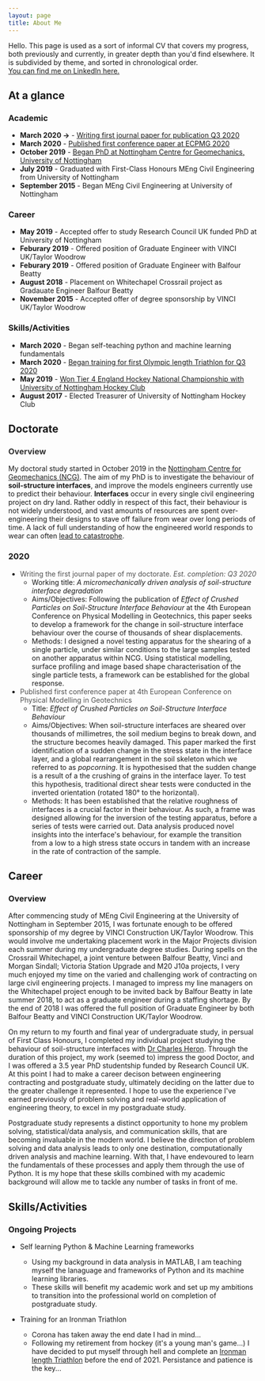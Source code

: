 ```yaml
---
layout: page
title: About Me
---
```


<p class="message">
  Hello. This page is used as a sort of informal CV that covers my progress, both previously and currently, in greater depth than you'd find elsewhere. 
  It is subdivided by theme, and sorted in chronological order. 
  <br>
  <a class="LI-simple-link" href='https://uk.linkedin.com/in/angus-pettey-ba61a4196?trk=profile-badge'>You can find me on LinkedIn here.</a>

</p>


## At a glance 
### Academic
* **March 2020 ->** - [Writing first journal paper for publication Q3 2020](#JournalPaper)
* **March 2020** - [Published first conference paper at ECPMG 2020](#ConfPaper1)
* **October 2019** - [Began PhD at Nottingham Centre for Geomechanics, University of Nottingham](#PhDBegins)
* **July 2019** - Graduated with First-Class Honours MEng Civil Engineering from University of Nottingham
* **September 2015** - Began MEng Civil Engineering at University of Nottingham

### Career
* **May 2019** - Accepted offer to study Research Council UK funded PhD at University of Nottingham
* **Feburary 2019** - Offered position of Graduate Engineer with VINCI UK/Taylor Woodrow
* **Feburary 2019** -  Offered position of Graduate Engineer with Balfour Beatty
* **August 2018** - Placement on Whitechapel Crossrail project as Gradauate Engineer Balfour Beatty
* **November 2015** - Accepted offer of degree sponsorship by VINCI UK/Taylor Woodrow

### Skills/Activities
* **March 2020** - Began self-teaching python and machine learning fundamentals
* **March 2020** - [Began training for first Olympic length Triathlon for Q3 2020](pettey.co.uk/Strava.html)
* **May 2019** -  [Won Tier 4 England Hockey National Championship with University of Nottingham Hockey Club](https://www.instagram.com/p/BxDYFt-BeeN/?utm_source=ig_web_copy_link)
* **August 2017** - Elected Treasurer of University of Nottingham Hockey Club



## Doctorate
### <a style="text-decoration: none; color: #313131;"  name="PhDBegins"> Overview  </a>
My doctoral study started in October 2019 in the  [Nottingham Centre for Geomechanics (NCG)](https://www.nottingham.ac.uk/research/groups/nottingham-centre-for-geomechanics/index.aspx). 
The aim of my PhD is to investigate the behaviour of **soil-structure interfaces**, and improve the models engineers currently use to predict their behaviour.
**Interfaces** occur in every single civil engineering project on dry land. 
Rather oddly in respect of this fact, their behaviour is not widely understood, and vast amounts of resources are spent over-engineering their designs to stave off failure from wear over long periods of time.
A lack of full understanding of how the engineered world responds to wear can often [lead to catastrophe](https://www.youtube.com/watch?v=_Pl0rsVdXxM).

### 2020
* <a style="text-decoration: none; color: #515151;"  name="JournalPaper"> Writing the first journal paper of my doctorate. *Est. completion: Q3 2020* </a>
    - Working title: *A micromechanically driven analysis of soil-structure interface degradation*
    - Aims/Objectives: Following the publication of *Effect of Crushed Particles on Soil-Structure Interface Behaviour* at the 4th European Conference on Physical Modelling in Geotechnics, this paper seeks to develop a framework for the change in soil-structure interface behaviour over the course of thousands of shear displacements. 
    - Methods: I designed a novel testing apparatus for the shearing of a single particle, under similar conditions to the large samples tested on another apparatus within NCG. Using statistical modelling, surface profiling and image based shape characterisation of the single particle tests, a framework can be established for the global response.
* <a style="text-decoration: none; color: #515151;"  name="ConfPaper1"> Published first conference paper at 4th European Conference on Physical Modelling in Geotechnics </a>
  - Title: *Effect of Crushed Particles on Soil-Structure Interface Behaviour*
  - Aims/Objectives: When soil-structure interfaces are sheared over thousands of millimetres, the soil medium begins to break down, and the structure becomes heavily damaged. This paper marked the first identification of a sudden change in the stress state in the interface layer, and a global rearrangement in the soil skeleton which we referred to as *popcorning*. It is hypothesised that the sudden change is a result of a the crushing of grains in the interface layer. To test this hypothesis, traditional direct shear tests were conducted in the inverted orientation (rotated 180° to the horizontal).
  - Methods: It has been established that the relative roughness of interfaces is a crucial factor in their behaviour. As such, a frame was designed allowing for the inversion of the testing apparatus, before a series of tests were carried out. Data analysis produced novel insights into the interface's behaviour, for example the transition from a low to a high stress state occurs in tandem with an increase in the rate of contraction of the sample. 

## Career
### Overview
After commencing study of MEng Civil Engineering at the University of Nottingham in September 2015, I was fortunate enough to be offered sponsorship of my degree by VINCI Construction UK/Taylor Woodrow. 
This would involve me undertaking placement work in the Major Projects division each summer during my undergraduate degree studies.
During spells on the Crossrail Whitechapel, a joint venture between Balfour Beatty, Vinci and Morgan Sindall; Victoria Station Upgrade and M20 J10a projects, I very much enjoyed my time on the varied and challenging work of contracting on large civil engineering projects.
I managed to impress my line managers on the Whitechapel project enough to be invited back by Balfour Beatty in late summer 2018, to act as a graduate engineer during a staffing shortage.
By the end of 2018 I was offered the full position of Graduate Engineer by both Balfour Beatty and VINCI Construction UK/Taylor Woodrow.

On my return to my fourth and final year of undergraduate study, in persual of First Class Honours, I completed my individual project studying the behaviour of soil-structure interfaces with [Dr Charles Heron](https://www.linkedin.com/in/charles-heron-138768a6/?originalSubdomain=uk).
Through the duration of this project, my work (seemed to) impress the good Doctor, and I was offered a 3.5 year PhD studentship funded by Research Council UK.
At this point I had to make a career decison between engineering contracting and postgraduate study, ultimately deciding on the latter due to the greater challenge it represented. 
I hope to use the experience I've earned previously of problem solving and real-world application of engineering theory, to excel in my postgraduate study.

Postgraduate study represents a distinct opportunity to hone my problem solving, statistical/data analysis, and communication skills, that are becoming invaluable in the modern world. 
I believe the direction of problem solving and data analysis leads to only one destination, computationally driven analysis and machine learning.
With that, I have endevoured to learn the fundamentals of these processes and apply them through the use of Python.
It is my hope that these skills combined with my academic background will allow me to tackle any number of tasks in front of me.

## Skills/Activities
### Ongoing Projects
* Self learning Python & Machine Learning frameworks
  - Using my background in data analysis in MATLAB, I am teaching myself the lanaguage and frameworks of Python and its machine learning libraries. 
  - These skills will benefit my academic work and set up my ambitions to transition into the professional world on completion of postgraduate study.

* Training for an Ironman Triathlon
  - Corona has taken away the end date I had in mind...
  - Following my retirement from hockey (it's a young man's game...) I have decided to put myself through hell and complete an [Ironman length Triathlon](https://www.outlawtriathlon.com/) before the end of 2021. Persistance and patience is the key...
